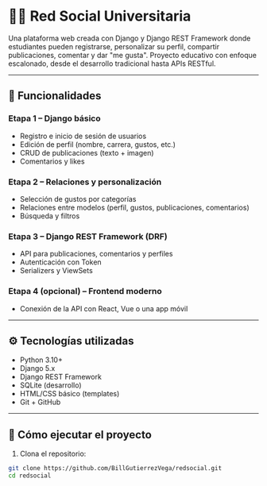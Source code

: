 # 🧑‍🎓 Red Social Universitaria

Una plataforma web creada con Django y Django REST Framework donde estudiantes pueden registrarse, personalizar su perfil, compartir publicaciones, comentar y dar "me gusta". Proyecto educativo con enfoque escalonado, desde el desarrollo tradicional hasta APIs RESTful.

---

## 📌 Funcionalidades

### Etapa 1 – Django básico
- Registro e inicio de sesión de usuarios
- Edición de perfil (nombre, carrera, gustos, etc.)
- CRUD de publicaciones (texto + imagen)
- Comentarios y likes

### Etapa 2 – Relaciones y personalización
- Selección de gustos por categorías
- Relaciones entre modelos (perfil, gustos, publicaciones, comentarios)
- Búsqueda y filtros

### Etapa 3 – Django REST Framework (DRF)
- API para publicaciones, comentarios y perfiles
- Autenticación con Token
- Serializers y ViewSets

### Etapa 4 (opcional) – Frontend moderno
- Conexión de la API con React, Vue o una app móvil

---

## ⚙️ Tecnologías utilizadas

- Python 3.10+
- Django 5.x
- Django REST Framework
- SQLite (desarrollo)
- HTML/CSS básico (templates)
- Git + GitHub

---

## 🚀 Cómo ejecutar el proyecto

1. Clona el repositorio:

```bash
git clone https://github.com/BillGutierrezVega/redsocial.git
cd redsocial
